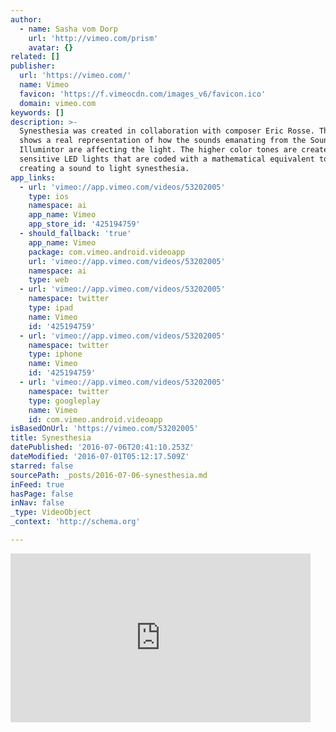 ```yaml
---
author:
  - name: Sasha vom Dorp
    url: 'http://vimeo.com/prism'
    avatar: {}
related: []
publisher:
  url: 'https://vimeo.com/'
  name: Vimeo
  favicon: 'https://f.vimeocdn.com/images_v6/favicon.ico'
  domain: vimeo.com
keywords: []
description: >-
  Synesthesia was created in collaboration with composer Eric Rosse. The video
  shows a real representation of how the sounds emanating from the Sound
  Illumintor are affecting the light. The higher color tones are created by tone
  sensitive LED lights that are coded with a mathematical equivalent to sound,
  creating a sound to light synesthesia.
app_links:
  - url: 'vimeo://app.vimeo.com/videos/53202005'
    type: ios
    namespace: ai
    app_name: Vimeo
    app_store_id: '425194759'
  - should_fallback: 'true'
    app_name: Vimeo
    package: com.vimeo.android.videoapp
    url: 'vimeo://app.vimeo.com/videos/53202005'
    namespace: ai
    type: web
  - url: 'vimeo://app.vimeo.com/videos/53202005'
    namespace: twitter
    type: ipad
    name: Vimeo
    id: '425194759'
  - url: 'vimeo://app.vimeo.com/videos/53202005'
    namespace: twitter
    type: iphone
    name: Vimeo
    id: '425194759'
  - url: 'vimeo://app.vimeo.com/videos/53202005'
    namespace: twitter
    type: googleplay
    name: Vimeo
    id: com.vimeo.android.videoapp
isBasedOnUrl: 'https://vimeo.com/53202005'
title: Synesthesia
datePublished: '2016-07-06T20:41:10.253Z'
dateModified: '2016-07-01T05:12:17.509Z'
starred: false
sourcePath: _posts/2016-07-06-synesthesia.md
inFeed: true
hasPage: false
inNav: false
_type: VideoObject
_context: 'http://schema.org'

---
```

<iframe src="https://cdn.embedly.com/widgets/media.html?src=https%3A%2F%2Fplayer.vimeo.com%2Fvideo%2F53202005&amp;url=https%3A%2F%2Fvimeo.com%2F53202005&amp;image=http%3A%2F%2Fi.vimeocdn.com%2Fvideo%2F368154957_295x166.jpg&amp;key=b7d04c9b404c499eba89ee7072e1c4f7&amp;type=text%2Fhtml&amp;schema=vimeo" width="480" height="270" scrolling="no" frameborder="0" allowfullscreen="" style=""></iframe>